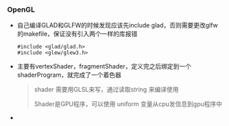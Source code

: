 ### OpenGL

* 自己编译GLAD和GLFW的时候发现应该先include glad，否则需要更改glfw的makefile，保证没有引入两个一样的库报错

  ```
  #include <glad/glad.h>
  #include <glew/glew3.h>
  ```

* 主要有vertexShader，fragmentShader，定义完之后绑定到一个shaderProgram，就完成了一个着色器

  > shader 需要用GLSL来写，通过读取string 来编译使用
  >
  > Shader是GPU程序，可以使用 uniform 变量从cpu发信息到gpu程序中

* 

